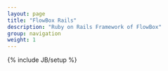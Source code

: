 ```yaml
---
layout: page
title: "FlowBox Rails"
description: "Ruby on Rails Framework of FlowBox"
group: navigation
weight: 1
---
```

{% include JB/setup %}
